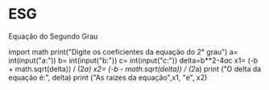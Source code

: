 # ESG
Equação do Segundo Grau
 
import math 
  print("Digite os coeficientes da equação do 2° grau") 
  a= int(input("a:")) 
  b= int(input("b:")) 
  c= int(input("c:")) 
  delta=b**2-4*a*c 
  x1= (-b + math.sqrt(delta)) / (2*a) 
  x2= (-b - math.sqrt(delta)) / (2*a) 
  print ("O delta da equação é:", delta) 
  print ("As raízes da equação",x1, "e", x2) 
